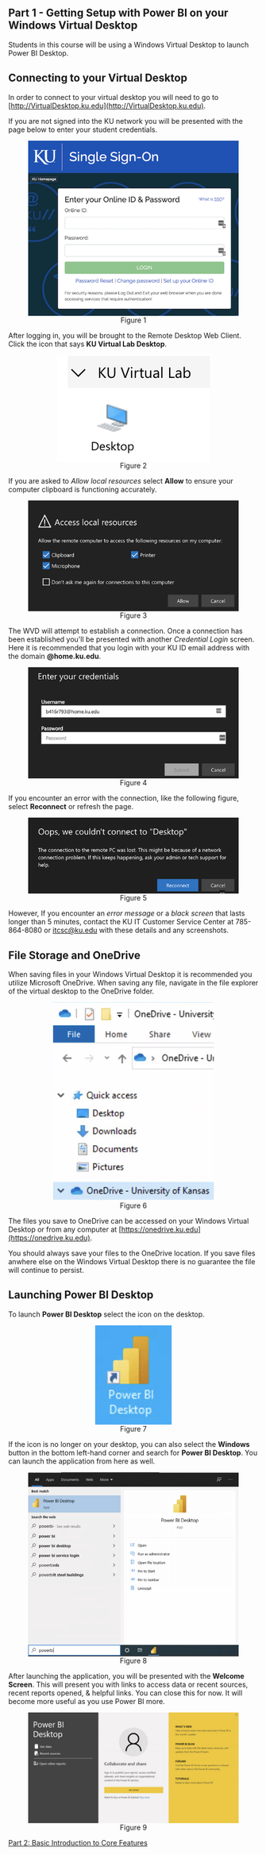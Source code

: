 ## Part 1 - Getting Setup with Power BI on your Windows Virtual Desktop

Students in this course will be using a Windows Virtual Desktop to launch Power BI Desktop. 

## Connecting to your Virtual Desktop

In order to connect to your virtual desktop you will need to go to [http://VirtualDesktop.ku.edu](http://VirtualDesktop.ku.edu).

If you are not signed into the KU network you will be presented with the page below to enter your student credentials.

<figure>
    <img src="images/100/1_sso.png" style="text-align:center; display: block; margin-left: auto; margin-right: auto; " class="captions">
    <figcaption style="text-align:center;">Figure 1<figcaption>
</figure>

After logging in, you will be brought to the Remote Desktop Web Client. Click the icon that says **KU Virtual Lab Desktop**.

<figure>
    <img src="images/100/2_wvd.png" style="text-align:center; display: block; margin-left: auto; margin-right: auto; " class="captions">
    <figcaption style="text-align:center;">Figure 2<figcaption>
</figure>

If you are asked to *Allow local resources* select **Allow** to ensure your computer clipboard is functioning accurately.

<figure>
    <img src="images/100/3_local.png" style="text-align:center; display: block; margin-left: auto; margin-right: auto; " class="captions">
    <figcaption style="text-align:center;">Figure 3<figcaption>
</figure>

The WVD will attempt to establish a connection. Once a connection has been established you'll be presented with another *Credential Login* screen. Here it is recommended that you login with your KU ID email address with the domain **@home.ku.edu**.

<figure>
    <img src="images/100/4_credentials.png" style="text-align:center; display: block; margin-left: auto; margin-right: auto; " class="captions">
    <figcaption style="text-align:center;">Figure 4<figcaption>
</figure>

If you encounter an error with the connection, like the following figure, select **Reconnect** or refresh the page. 

<figure>
    <img src="images/100/5_oops.png" style="text-align:center; display: block; margin-left: auto; margin-right: auto; " class="captions">
    <figcaption style="text-align:center;">Figure 5<figcaption>
</figure>

However, If you encounter an *error message* or a *black screen* that lasts longer than 5 minutes, contact the KU IT Customer Service Center at 785-864-8080 or itcsc@ku.edu with these details and any screenshots.

## File Storage and OneDrive

When saving files in your Windows Virtual Desktop it is recommended you utilize Microsoft OneDrive. When saving any file, navigate in the file explorer of the virtual desktop to the OneDrive folder.

<figure>
    <img src="images/100/6_onedrive.png" style="text-align:center; display: block; margin-left: auto; margin-right: auto; " class="captions">
    <figcaption style="text-align:center;">Figure 6<figcaption>
</figure>

The files you save to OneDrive can be accessed on your Windows Virtual Desktop or from any computer at [https://onedrive.ku.edu](https://onedrive.ku.edu).

You should always save your files to the OneDrive location. If you save files anwhere else on the Windows Virtual Desktop there is no guarantee the file will continue to persist. 

## Launching Power BI Desktop

To launch **Power BI Desktop** select the icon on the desktop.

<figure>
    <img src="images/100/7_powerbi.png" style="text-align:center; display: block; margin-left: auto; margin-right: auto; " class="captions">
    <figcaption style="text-align:center;">Figure 7<figcaption>
</figure>

If the icon is no longer on your desktop, you can also select the **Windows** button in the bottom left-hand corner and search for **Power BI Desktop**. You can launch the application from here as well.

<figure>
    <img src="images/100/8_search_powerbi.png" style="text-align:center; display: block; margin-left: auto; margin-right: auto; " class="captions">
    <figcaption style="text-align:center;">Figure 8<figcaption>
</figure>

After launching the application, you will be presented with the **Welcome Screen**. This will present you with links to access data or recent sources, recent reports opened, & helpful links. You can close this for now. It will become more useful as you use Power BI more. 

<figure>
    <img src="images/100/9_welcome.png" style="text-align:center; display: block; margin-left: auto; margin-right: auto; " class="captions">
    <figcaption style="text-align:center;">Figure 9<figcaption>
</figure>

[Part 2: Basic Introduction to Core Features](/Intro-to-Power-BI/?lab=part-2-basic-introduction-core-features)
